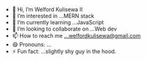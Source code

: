 - 👋 Hi, I’m Welford Kulisewa II
- 👀 I’m interested in ...MERN stack
- 🌱 I’m currently learning ...JavaScript 
- 💞️ I’m looking to collaborate on ...Web dev
- 📫 How to reach me ...welfordkulisewa@gmail.com 
- 😄 Pronouns: ...
- ⚡ Fun fact: ...slightly shy guy in the hood. 

<!---
Welford2583/Welford2583 is a ✨ special ✨ repository because its `README.md` (this file) appears on your GitHub profile.
You can click the Preview link to take a look at your changes.
--->
